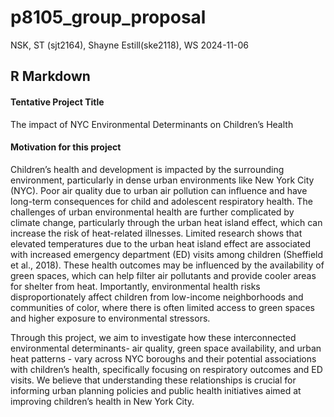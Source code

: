 p8105_group_proposal
================
NSK, ST (sjt2164), Shayne Estill(ske2118), WS
2024-11-06

## R Markdown

#### Tentative Project Title

The impact of NYC Environmental Determinants on Children’s Health

#### Motivation for this project

Children’s health and development is impacted by the surrounding
environment, particularly in dense urban environments like New York City
(NYC). Poor air quality due to urban air pollution can influence and
have long-term consequences for child and adolescent respiratory health.
The challenges of urban environmental health are further complicated by
climate change, particularly through the urban heat island effect, which
can increase the risk of heat-related illnesses. Limited research shows
that elevated temperatures due to the urban heat island effect are
associated with increased emergency department (ED) visits among
children (Sheffield et al., 2018). These health outcomes may be
influenced by the availability of green spaces, which can help filter
air pollutants and provide cooler areas for shelter from heat.
Importantly, environmental health risks disproportionately affect
children from low-income neighborhoods and communities of color, where
there is often limited access to green spaces and higher exposure to
environmental stressors.

Through this project, we aim to investigate how these interconnected
environmental determinants- air quality, green space availability, and
urban heat patterns - vary across NYC boroughs and their potential
associations with children’s health, specifically focusing on
respiratory outcomes and ED visits. We believe that understanding these
relationships is crucial for informing urban planning policies and
public health initiatives aimed at improving children’s health in New
York City.
